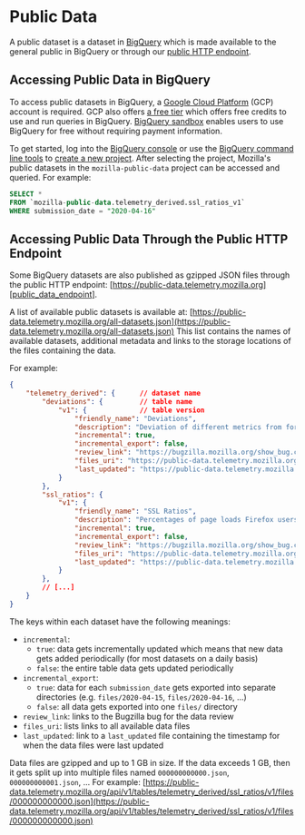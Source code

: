 # Public Data

A public dataset is a dataset in [BigQuery][bigquery] which is made available to the general public
in BigQuery or through our [public HTTP endpoint][public_data_endpoint].

## Accessing Public Data in BigQuery

To access public datasets in BigQuery, a [Google Cloud Platform][gcp] (GCP) account is required. 
GCP also offers [a free tier][gcp_free] which offers free credits to use and run queries in BigQuery. [BigQuery sandbox][bigquery_sandbox] enables users to use BigQuery for free without requiring payment information. 

To get started, log into the [BigQuery console][bigquery_console] or use the 
[BigQuery command line tools][bigquery_command_line] to [create a new project][bigquery_new_project].
After selecting the project, Mozilla's public datasets in the `mozilla-public-data` project can
be accessed and queried. For example:

```sql
SELECT * 
FROM `mozilla-public-data.telemetry_derived.ssl_ratios_v1` 
WHERE submission_date = "2020-04-16" 
```

## Accessing Public Data Through the Public HTTP Endpoint

Some BigQuery datasets are also published as gzipped JSON files through the public HTTP endpoint:
[https://public-data.telemetry.mozilla.org][public_data_endpoint].

A list of available public datasets is available at: [https://public-data.telemetry.mozilla.org/all-datasets.json](https://public-data.telemetry.mozilla.org/all-datasets.json)
This list contains the names of available datasets, additional metadata and links to the
storage locations of the files containing the data.

For example:

```json
{
    "telemetry_derived": {      // dataset name
        "deviations": {         // table name
            "v1": {             // table version
                "friendly_name": "Deviations",
                "description": "Deviation of different metrics from forecast.",
                "incremental": true,
                "incremental_export": false,
                "review_link": "https://bugzilla.mozilla.org/show_bug.cgi?id=1624528",  
                "files_uri": "https://public-data.telemetry.mozilla.org/api/v1/tables/telemetry_derived/deviations/v1/files",
                "last_updated": "https://public-data.telemetry.mozilla.org/api/v1/tables/telemetry_derived/deviations/v1/last_updated"
            }
        },
        "ssl_ratios": {
            "v1": {
                "friendly_name": "SSL Ratios",
                "description": "Percentages of page loads Firefox users have performed that were  conducted over SSL broken down by country.",
                "incremental": true,
                "incremental_export": false,
                "review_link": "https://bugzilla.mozilla.org/show_bug.cgi?id=1414839",
                "files_uri": "https://public-data.telemetry.mozilla.org/api/v1/tables/telemetry_derived/ssl_ratios/v1/files",
                "last_updated": "https://public-data.telemetry.mozilla.org/api/v1/tables/telemetry_derived/ssl_ratios/v1/last_updated"
            }
        },
        // [...]
    }
}
```

The keys within each dataset have the following meanings:

* `incremental`: 
    * `true`: data gets incrementally updated which means that new data gets added periodically 
    (for most datasets on a daily basis)
    * `false`: the entire table data gets updated periodically 
* `incremental_export`:
    * `true`: data for each `submission_date` gets exported into separate directories (e.g.
    `files/2020-04-15`, `files/2020-04-16`, ...)
    * `false`: all data gets exported into one `files/` directory 
* `review_link`: links to the Bugzilla bug for the data review
* `files_uri`: lists links to all available data files
* `last_updated`: link to a `last_updated` file containing the timestamp for when the data files were
  last updated

Data files are gzipped and up to 1 GB in size. If the data exceeds 1 GB, then it gets split up into multiple
files named `000000000000.json`, `000000000001.json`, ...
For example: [https://public-data.telemetry.mozilla.org/api/v1/tables/telemetry_derived/ssl_ratios/v1/files/000000000000.json](https://public-data.telemetry.mozilla.org/api/v1/tables/telemetry_derived/ssl_ratios/v1/files/000000000000.json)


[bigquery]: https://cloud.google.com/bigquery
[bigquery_console]: https://console.cloud.google.com/bigquery
[bigquery_command_line]: https://cloud.google.com/bigquery/docs/bq-command-line-tool
[bigquery_new_project]: https://cloud.google.com/appengine/docs/standard/nodejs/building-app/creating-project
[gcp]: https://cloud.google.com
[gcp_free]: https://cloud.google.com/free
[bigquery_sandbox]: https://cloud.google.com/blog/products/data-analytics/query-without-a-credit-card-introducing-bigquery-sandbox
[public_data_endpoint]: https://public-data.telemetry.mozilla.org
[public_data_datasets]: https://public-data.telemetry.mozilla.org/all-datasets.json
